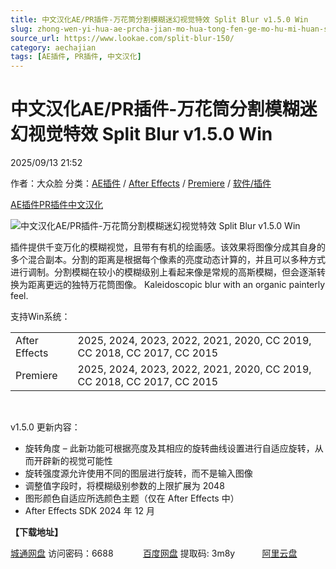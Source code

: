 ```yaml
---
title: 中文汉化AE/PR插件-万花筒分割模糊迷幻视觉特效 Split Blur v1.5.0 Win
slug: zhong-wen-yi-hua-ae-prcha-jian-mo-hua-tong-fen-ge-mo-hu-mi-huan-shi-jue-te-xiao-split-blur-v1-5-0-win
source_url: https://www.lookae.com/split-blur-150/
category: aechajian
tags: [AE插件, PR插件, 中文汉化]
---
```

# 中文汉化AE/PR插件-万花筒分割模糊迷幻视觉特效 Split Blur v1.5.0 Win

2025/09/13 21:52

作者：大众脸
分类：[AE插件](https://www.lookae.com/after-effects/aechajian/) / [After Effects](https://www.lookae.com/after-effects/) / [Premiere](https://www.lookae.com/qitarjcj/premierezy/) / [软件/插件](https://www.lookae.com/qitarjcj/)

[AE插件](https://www.lookae.com/tag/ae%e6%8f%92%e4%bb%b6/)[PR插件](https://www.lookae.com/tag/pr%e6%8f%92%e4%bb%b6/)[中文汉化](https://www.lookae.com/tag/%e4%b8%ad%e6%96%87%e6%b1%89%e5%8c%96/)

![中文汉化AE/PR插件-万花筒分割模糊迷幻视觉特效 Split Blur v1.5.0 Win](https://www.lookae.com/wp-content/uploads/2021/03/Split-Blur.jpg "中文汉化AE/PR插件-万花筒分割模糊迷幻视觉特效 Split Blur v1.5.0 Win-LookAE.com")

插件提供千变万化的模糊视觉，且带有有机的绘画感。该效果将图像分成其自身的多个混合副本。分割的距离是根据每个像素的亮度动态计算的，并且可以多种方式进行调制。分割模糊在较小的模糊级别上看起来像是常规的高斯模糊，但会逐渐转换为距离更远的独特万花筒图像。 Kaleidoscopic blur with an organic painterly feel.

支持Win系统：

|  |  |
| --- | --- |
| After Effects | 2025, 2024, 2023, 2022, 2021, 2020, CC 2019, CC 2018, CC 2017, CC 2015 |
| Premiere | 2025, 2024, 2023, 2022, 2021, 2020, CC 2019, CC 2018, CC 2017, CC 2015 |

[﻿﻿﻿](http://cloud.video.taobao.com/play/u/null/p/1/e/6/t/1/534005594865.mp4)

v1.5.0 更新内容：

* 旋转角度 – 此新功能可根据亮度及其相应的旋转曲线设置进行自适应旋转，从而开辟新的视觉可能性
* 旋转强度源允许使用不同的图层进行旋转，而不是输入图像
* 调整值字段时，将模糊级别参数的上限扩展为 2048
* 图形颜色自适应所选颜色主题（仅在 After Effects 中）
* After Effects SDK 2024 年 12 月

**【下载地址】**

[城通网盘](https://url70.ctfile.com/f/2827370-8432619047-3e47a5?p=4431) 访问密码：6688            [百度网盘](https://pan.baidu.com/s/1xb1kXmBrFTGNmDz1lmJYfQ?pwd=3m8y) 提取码: 3m8y           [阿里云盘](https://www.alipan.com/s/8YnRZUFBPxK)
